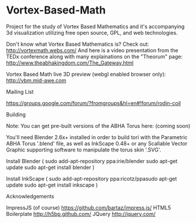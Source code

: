 Vortex-Based-Math
=================

Project for the study of Vortex Based Mathematics and it's accompanying 3d visualization utilizing free open source, GPL, and web technologies.

Don't know what Vortex Based Mathematics is? Check out: http://vortexmath.webs.com/ And here is a video presentation from the TEDx conference along with many explainations on the "Theorum" page: http://www.theabhakingdom.com/The_Gateway.html

Vortex Based Math live 3D preview (webgl enabled browser only): http://vbm.mid-awe.com

Mailing List

https://groups.google.com/forum/?fromgroups&hl=en#!forum/rodin-coil


Building

Note: You can get pre-built versions of the ABHA Torus here: (coming soon)

You'll need Blender 2.6x+ installed in order to build tori with the Parametric ABHA Torus '.blend' file, as well as InkScape 0.48+ or any Scallable Vector Graphic supporting software to manipulate the torus skin '.SVG'.

Install Blender (
sudo add-apt-repository ppa:irie/blender
sudo apt-get update
sudo apt-get install blender
)

Install InkScape (
sudo add-apt-repository ppa:ricotz/ppasudo 
apt-get update
sudo apt-get install inkscape
)


Acknowledgements

ImpressJS (of course) https://github.com/bartaz/impress.js/
HTML5 Boilerplate http://h5bp.github.com/
JQuery http://jquery.com/
